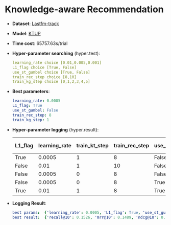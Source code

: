 # Knowledge-aware Recommendation

- **Dataset**: [Lastfm-track](../../md/lastfm-track_kg.md)

- **Model**: [KTUP](https://recbole.io/docs/user_guide/model/knowledge/ktup.html)

- **Time cost**: 65757.63s/trial

- **Hyper-parameter searching** (hyper.test):

  ```yaml
  learning_rate choice [0.01,0.005,0.001]
  L1_flag choice [True, False]
  use_st_gumbel choice [True, False]
  train_rec_step choice [8,10]
  train_kg_step choice [0,1,2,3,4,5]
  ```

- **Best parameters**:

  ```yaml
  learning_rate: 0.0005
  L1_flag: True
  use_st_gumbel: False
  train_rec_step: 8
  train_kg_step: 1
  ```

- **Hyper-parameter logging** (hyper.result):

  | L1_flag | learning_rate | train_kt_step | train_rec_step | use_st_gumbel | iter | total time (s) | recall@10 | mrr@10 | ndcg@10 |
  |---------|---------------|---------------|----------------|---------------|------|----------------|-----------|--------|---------|
  | True    | 0.0005        | 1             | 8              | False         | 1    | 96133.4        | 0.1526    | 0.1489 | 0.1161  |
  | False   | 0.01          | 1             | 10             | False         | 1    | 22593          | 0.1066    | 0.1023 | 0.0778  |
  | False   | 0.0005        | 0             | 8              | False         | 1    | 97399.3        | 0.1526    | 0.1489 | 0.1161  |
  | False   | 0.0005        | 0             | 8              | True          | 1    | 93754.9        | 0.1526    | 0.1489 | 0.1161  |
  | True    | 0.01          | 1             | 8              | True          | 1    | 18907.6        | 0.1066    | 0.1023 | 0.0778  |



- **Logging Result**:

  ```yaml
  best params:  {'learning_rate': 0.0005, 'L1_flag': True, 'use_st_gumbel': False, 'train_rec_step': 8, 'train_kt_step': 1}
  best result:  {'recall@10': 0.1526, 'mrr@10': 0.1489, 'ndcg@10': 0.1161, 'hit@10': 0.327, 'precision@10': 0.045, 'time_this_iter_s': 96133.36078619957}
  ```
